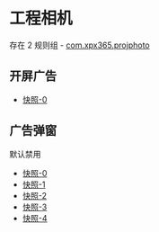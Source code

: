 # 工程相机

存在 2 规则组 - [com.xpx365.projphoto](/src/apps/com.xpx365.projphoto.ts)

## 开屏广告

- [快照-0](https://i.gkd.li/import/13827755)

## 广告弹窗

默认禁用

- [快照-0](https://i.gkd.li/import/13695604)
- [快照-1](https://i.gkd.li/import/13762212)
- [快照-2](https://i.gkd.li/import/13762195)
- [快照-3](https://i.gkd.li/import/13762196)
- [快照-4](https://i.gkd.li/import/13695668)
